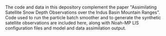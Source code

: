 The code and data in this depository complement the paper "Assimilating Satellite Snow Depth Observations over the Indus Basin Mountain Ranges". Code used to run the particle batch smoother and to generate the synthetic satellite observations are included here, along with Noah-MP LIS configuration files and model and data assimilation output.  
